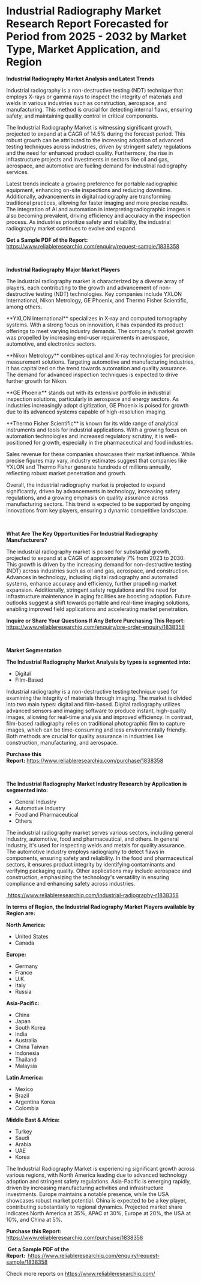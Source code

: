<p><h1>Industrial Radiography Market Research Report Forecasted for Period from 2025 -  2032 by Market Type, Market Application, and Region</h1></p><p><strong>Industrial Radiography Market Analysis and Latest Trends</strong></p>
<p><p>Industrial radiography is a non-destructive testing (NDT) technique that employs X-rays or gamma rays to inspect the integrity of materials and welds in various industries such as construction, aerospace, and manufacturing. This method is crucial for detecting internal flaws, ensuring safety, and maintaining quality control in critical components.</p><p>The Industrial Radiography Market is witnessing significant growth, projected to expand at a CAGR of 14.5% during the forecast period. This robust growth can be attributed to the increasing adoption of advanced testing techniques across industries, driven by stringent safety regulations and the need for enhanced product quality. Furthermore, the rise in infrastructure projects and investments in sectors like oil and gas, aerospace, and automotive are fueling demand for industrial radiography services.</p><p>Latest trends indicate a growing preference for portable radiographic equipment, enhancing on-site inspections and reducing downtime. Additionally, advancements in digital radiography are transforming traditional practices, allowing for faster imaging and more precise results. The integration of AI and automation in interpreting radiographic images is also becoming prevalent, driving efficiency and accuracy in the inspection process. As industries prioritize safety and reliability, the industrial radiography market continues to evolve and expand.</p></p>
<p><strong>Get a Sample PDF of the Report:&nbsp;</strong> <a href="https://www.reliableresearchiq.com/enquiry/request-sample/1838358?utm_campaign=2122&utm_medium=2&utm_source=Github&utm_content=ia&utm_term=19022025&utm_id=industrial-radiography">https://www.reliableresearchiq.com/enquiry/request-sample/1838358</a></p>
<p>&nbsp;</p>
<p><strong>Industrial Radiography Major Market Players</strong></p>
<p><p>The industrial radiography market is characterized by a diverse array of players, each contributing to the growth and advancement of non-destructive testing (NDT) technologies. Key companies include YXLON International, Nikon Metrology, GE Phoenix, and Thermo Fisher Scientific, among others.</p><p>**YXLON International** specializes in X-ray and computed tomography systems. With a strong focus on innovation, it has expanded its product offerings to meet varying industry demands. The company's market growth was propelled by increasing end-user requirements in aerospace, automotive, and electronics sectors.</p><p>**Nikon Metrology** combines optical and X-ray technologies for precision measurement solutions. Targeting automotive and manufacturing industries, it has capitalized on the trend towards automation and quality assurance. The demand for advanced inspection techniques is expected to drive further growth for Nikon.</p><p>**GE Phoenix** stands out with its extensive portfolio in industrial inspection solutions, particularly in aerospace and energy sectors. As industries increasingly adopt digitization, GE Phoenix is poised for growth due to its advanced systems capable of high-resolution imaging.</p><p>**Thermo Fisher Scientific** is known for its wide range of analytical instruments and tools for industrial applications. With a growing focus on automation technologies and increased regulatory scrutiny, it is well-positioned for growth, especially in the pharmaceutical and food industries.</p><p>Sales revenue for these companies showcases their market influence. While precise figures may vary, industry estimates suggest that companies like YXLON and Thermo Fisher generate hundreds of millions annually, reflecting robust market penetration and growth.</p><p>Overall, the industrial radiography market is projected to expand significantly, driven by advancements in technology, increasing safety regulations, and a growing emphasis on quality assurance across manufacturing sectors. This trend is expected to be supported by ongoing innovations from key players, ensuring a dynamic competitive landscape.</p></p>
<p>&nbsp;</p>
<p><strong>What Are The Key Opportunities For Industrial Radiography Manufacturers?</strong></p>
<p><p>The industrial radiography market is poised for substantial growth, projected to expand at a CAGR of approximately 7% from 2023 to 2030. This growth is driven by the increasing demand for non-destructive testing (NDT) across industries such as oil and gas, aerospace, and construction. Advances in technology, including digital radiography and automated systems, enhance accuracy and efficiency, further propelling market expansion. Additionally, stringent safety regulations and the need for infrastructure maintenance in aging facilities are boosting adoption. Future outlooks suggest a shift towards portable and real-time imaging solutions, enabling improved field applications and accelerating market penetration.</p></p>
<p><strong>Inquire or Share Your Questions If Any Before Purchasing This Report:</strong> <a href="https://www.reliableresearchiq.com/enquiry/pre-order-enquiry/1838358?utm_campaign=2122&utm_medium=2&utm_source=Github&utm_content=ia&utm_term=19022025&utm_id=industrial-radiography">https://www.reliableresearchiq.com/enquiry/pre-order-enquiry/1838358</a></p>
<p>&nbsp;</p>
<p><strong>Market Segmentation</strong></p>
<p><strong>The Industrial Radiography Market Analysis by types is segmented into:</strong></p>
<p><ul><li>Digital</li><li>Film-Based</li></ul></p>
<p><p>Industrial radiography is a non-destructive testing technique used for examining the integrity of materials through imaging. The market is divided into two main types: digital and film-based. Digital radiography utilizes advanced sensors and imaging software to produce instant, high-quality images, allowing for real-time analysis and improved efficiency. In contrast, film-based radiography relies on traditional photographic film to capture images, which can be time-consuming and less environmentally friendly. Both methods are crucial for quality assurance in industries like construction, manufacturing, and aerospace.</p></p>
<p><strong>Purchase this Report:&nbsp;</strong><a href="https://www.reliableresearchiq.com/purchase/1838358?utm_campaign=2122&utm_medium=2&utm_source=Github&utm_content=ia&utm_term=19022025&utm_id=industrial-radiography">https://www.reliableresearchiq.com/purchase/1838358</a></p>
<p>&nbsp;</p>
<p><strong>The Industrial Radiography Market Industry Research by Application is segmented into:</strong></p>
<p><ul><li>General Industry</li><li>Automotive Industry</li><li>Food and Pharmaceutical</li><li>Others</li></ul></p>
<p><p>The industrial radiography market serves various sectors, including general industry, automotive, food and pharmaceutical, and others. In general industry, it's used for inspecting welds and metals for quality assurance. The automotive industry employs radiography to detect flaws in components, ensuring safety and reliability. In the food and pharmaceutical sectors, it ensures product integrity by identifying contaminants and verifying packaging quality. Other applications may include aerospace and construction, emphasizing the technology's versatility in ensuring compliance and enhancing safety across industries.</p></p>
<p><a href="https://www.reliableresearchiq.com/industrial-radiography-r1838358?utm_campaign=2122&utm_medium=2&utm_source=Github&utm_content=ia&utm_term=19022025&utm_id=industrial-radiography">&nbsp;https://www.reliableresearchiq.com/industrial-radiography-r1838358</a></p>
<p><strong>In terms of Region, the Industrial Radiography Market Players available by Region are:</strong></p>
<p>
    <p> <strong> North America: </strong>
        <ul>
            <li>United States</li>
            <li>Canada</li>
        </ul>
        </p> 
    <p> <strong> Europe: </strong>
        <ul>
            <li>Germany</li>
            <li>France</li>
            <li>U.K.</li>
            <li>Italy</li>
            <li>Russia</li>
        </ul>
        </p> 
    <p> <strong> Asia-Pacific: </strong>
        <ul>
            <li>China</li>
            <li>Japan</li>
            <li>South Korea</li>
            <li>India</li>
            <li>Australia</li>
            <li>China Taiwan</li>
            <li>Indonesia</li>
            <li>Thailand</li>
            <li>Malaysia</li>
        </ul>
        </p> 
    <p> <strong> Latin America: </strong>
        <ul>
            <li>Mexico</li>
            <li>Brazil</li>
            <li>Argentina Korea</li>
            <li>Colombia</li>
        </ul>
        </p> 
    <p> <strong> Middle East & Africa: </strong>
        <ul>
            <li>Turkey</li>
            <li>Saudi</li>
            <li>Arabia</li>
            <li>UAE</li>
            <li>Korea</li>
        </ul>
    </p>
    </p>
<p><p>The Industrial Radiography Market is experiencing significant growth across various regions, with North America leading due to advanced technology adoption and stringent safety regulations. Asia-Pacific is emerging rapidly, driven by increasing manufacturing activities and infrastructure investments. Europe maintains a notable presence, while the USA showcases robust market potential. China is expected to be a key player, contributing substantially to regional dynamics. Projected market share indicates North America at 35%, APAC at 30%, Europe at 20%, the USA at 10%, and China at 5%.</p></p>
<p><strong>Purchase this Report: </strong><a href="https://www.reliableresearchiq.com/purchase/1838358?utm_campaign=2122&utm_medium=2&utm_source=Github&utm_content=ia&utm_term=19022025&utm_id=industrial-radiography">https://www.reliableresearchiq.com/purchase/1838358</a></p>
<p>&nbsp;<strong>Get a Sample PDF of the Report:&nbsp;&nbsp;</strong><a href="https://www.reliableresearchiq.com/enquiry/request-sample/1838358?utm_campaign=2122&utm_medium=2&utm_source=Github&utm_content=ia&utm_term=19022025&utm_id=industrial-radiography">https://www.reliableresearchiq.com/enquiry/request-sample/1838358</a></p>
<p><strong></strong></p>
<p>Check more reports on <a href="https://www.reliableresearchiq.com/?utm_campaign=2122&utm_medium=2&utm_source=Github&utm_content=ia&utm_term=19022025&utm_id=industrial-radiography">https://www.reliableresearchiq.com/</a></p>